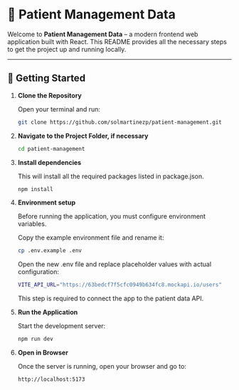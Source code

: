 # 🚀 Patient Management Data

Welcome to **Patient Management Data** – a modern frontend web application built with React. This README provides all the necessary steps to get the project up and running locally.

---

## 📁 Getting Started

1. **Clone the Repository**

   Open your terminal and run:

   ```bash
   git clone https://github.com/solmartinezp/patient-management.git

2. **Navigate to the Project Folder, if necessary**

   ```bash
   cd patient-management

3. **Install dependencies**

    This will install all the required packages listed in package.json.

    ```bash
    npm install

4. **Environment setup**

    Before running the application, you must configure environment variables.

    Copy the example environment file and rename it:

    ```bash
    cp .env.example .env
     ```

    Open the new .env file and replace placeholder values with actual configuration:

    ```bash
    VITE_API_URL="https://63bedcf7f5cfc0949b634fc8.mockapi.io/users"
     ```

    This step is required to connect the app to the patient data API.

5. **Run the Application**

    Start the development server:

    ```bash
    npm run dev

6. **Open in Browser**

    Once the server is running, open your browser and go to:

    ```bash
    http://localhost:5173

